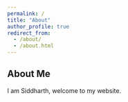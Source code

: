 ```yaml
---
permalink: /
title: "About"
author_profile: true
redirect_from: 
  - /about/
  - /about.html
---
```


## About Me
I am Siddharth, welcome to my website.
